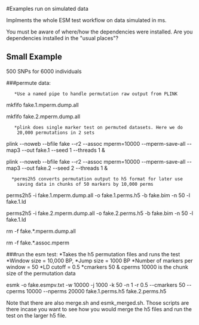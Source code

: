 #Examples run on simulated data

Implments the whole ESM test workflow on data simulated in ms.

You must be aware of where/how the dependencies were installed. Are
you dependencies installed in the "usual places"?

## Small Example
500 SNPs for 6000 individuals

###permute data:

	   *Use a named pipe to handle permutation raw output from PLINK
mkfifo fake.1.mperm.dump.all

mkfifo fake.2.mperm.dump.all

       *plink does single marker test on permuted datasets. Here we do
        20,000 permutations in 2 sets

plink --noweb --bfile fake --r2 --assoc mperm=10000 --mperm-save-all --map3 --out fake.1 --seed 1 --threads 1 &

plink --noweb --bfile fake --r2 --assoc mperm=10000 --mperm-save-all --map3 --out fake.2 --seed 2 --threads 1 &

      *perms2h5 converts permutation output to h5 format for later use
        saving data in chunks of 50 markers by 10,000 perms

perms2h5 -i fake.1.mperm.dump.all -o fake.1.perms.h5 -b fake.bim -n 50 -l fake.1.ld

perms2h5 -i fake.2.mperm.dump.all -o fake.2.perms.h5 -b fake.bim -n 50 -l fake.1.ld

rm -f fake.*.mperm.dump.all

rm -f fake.*.assoc.mperm

###run the esm test:
	*Takes the h5 permutation files and runs the test
	*Window size = 10,000 BP,
	*Jump size = 1000 BP
	*Number of markers per window = 50
	*LD cutoff = 0.5
	*cmarkers 50 & cperms 10000 is the chunk size of the permutation
	data

esmk -o fake.esmpv.txt -w 10000 -j 1000 -k 50 -n 1 -r 0.5 --cmarkers 50 --cperms 10000 --nperms 20000 fake.1.perms.h5 fake.2.perms.h5

Note that there are also merge.sh and esmk_merged.sh. Those scripts
are there incase you want to see how you would merge the h5 files and
run the test on the larger h5 file.


